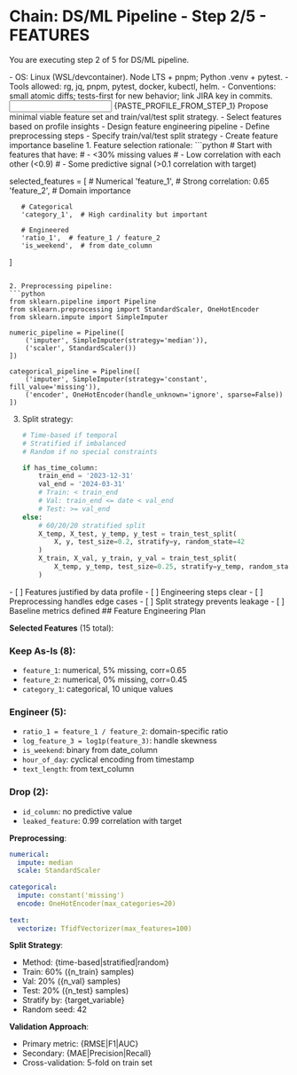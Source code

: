 # Chain: DS/ML Pipeline - Step 2/5 - FEATURES

You are executing step 2 of 5 for DS/ML pipeline.

<context>
- OS: Linux (WSL/devcontainer). Node LTS + pnpm; Python .venv + pytest.
- Tools allowed: rg, jq, pnpm, pytest, docker, kubectl, helm.
- Conventions: small atomic diffs; tests-first for new behavior; link JIRA key in commits.
</context>

<input>
{PASTE_PROFILE_FROM_STEP_1}
</input>

<goal>
Propose minimal viable feature set and train/val/test split strategy.
</goal>

<plan>
- Select features based on profile insights
- Design feature engineering pipeline
- Define preprocessing steps
- Specify train/val/test split strategy
- Create feature importance baseline
</plan>

<work>
1. Feature selection rationale:
   ```python
   # Start with features that have:
   # - <30% missing values
   # - Low correlation with each other (<0.9)
   # - Some predictive signal (>0.1 correlation with target)
   
   selected_features = [
       # Numerical
       'feature_1',  # Strong correlation: 0.65
       'feature_2',  # Domain importance
       
       # Categorical  
       'category_1',  # High cardinality but important
       
       # Engineered
       'ratio_1',  # feature_1 / feature_2
       'is_weekend',  # from date_column
   ]
   ```

2. Preprocessing pipeline:
   ```python
   from sklearn.pipeline import Pipeline
   from sklearn.preprocessing import StandardScaler, OneHotEncoder
   from sklearn.impute import SimpleImputer
   
   numeric_pipeline = Pipeline([
       ('imputer', SimpleImputer(strategy='median')),
       ('scaler', StandardScaler())
   ])
   
   categorical_pipeline = Pipeline([
       ('imputer', SimpleImputer(strategy='constant', fill_value='missing')),
       ('encoder', OneHotEncoder(handle_unknown='ignore', sparse=False))
   ])
   ```

3. Split strategy:
   ```python
   # Time-based if temporal
   # Stratified if imbalanced
   # Random if no special constraints
   
   if has_time_column:
       train_end = '2023-12-31'
       val_end = '2024-03-31'
       # Train: < train_end
       # Val: train_end <= date < val_end  
       # Test: >= val_end
   else:
       # 60/20/20 stratified split
       X_temp, X_test, y_temp, y_test = train_test_split(
           X, y, test_size=0.2, stratify=y, random_state=42
       )
       X_train, X_val, y_train, y_val = train_test_split(
           X_temp, y_temp, test_size=0.25, stratify=y_temp, random_state=42
       )
   ```
</work>

<review>
- [ ] Features justified by data profile
- [ ] Engineering steps clear
- [ ] Preprocessing handles edge cases
- [ ] Split strategy prevents leakage
- [ ] Baseline metrics defined
</review>

<handoff>
<features>
## Feature Engineering Plan

**Selected Features** (15 total):
### Keep As-Is (8):
- `feature_1`: numerical, 5% missing, corr=0.65
- `feature_2`: numerical, 0% missing, corr=0.45
- `category_1`: categorical, 10 unique values

### Engineer (5):
- `ratio_1 = feature_1 / feature_2`: domain-specific ratio
- `log_feature_3 = log1p(feature_3)`: handle skewness
- `is_weekend`: binary from date_column
- `hour_of_day`: cyclical encoding from timestamp
- `text_length`: from text_column

### Drop (2):
- `id_column`: no predictive value
- `leaked_feature`: 0.99 correlation with target

**Preprocessing**:
```yaml
numerical:
  impute: median
  scale: StandardScaler
  
categorical:
  impute: constant('missing')
  encode: OneHotEncoder(max_categories=20)
  
text:
  vectorize: TfidfVectorizer(max_features=100)
```

**Split Strategy**:
- Method: {time-based|stratified|random}
- Train: 60% ({n_train} samples)
- Val: 20% ({n_val} samples)
- Test: 20% ({n_test} samples)
- Stratify by: {target_variable}
- Random seed: 42

**Validation Approach**:
- Primary metric: {RMSE|F1|AUC}
- Secondary: {MAE|Precision|Recall}
- Cross-validation: 5-fold on train set
</features>
</handoff>
